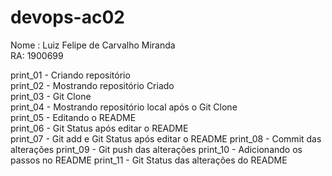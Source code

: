 # devops-ac02
Nome : Luiz Felipe de Carvalho Miranda  
RA: 1900699    

print_01 - Criando repositório  
print_02 - Mostrando repositório Criado  
print_03 - Git Clone  
print_04 - Mostrando repositório local após o Git Clone  
print_05 - Editando o README  
print_06 - Git Status após editar o README  
print_07 - Git add e Git Status após editar o README
print_08 - Commit das alterações
print_09 - Git push das alterações
print_10 - Adicionando os passos no README
print_11 - Git Status das alterações do README